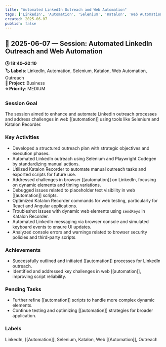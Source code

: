 ```yaml
---
title: "Automated LinkedIn Outreach and Web Automation"
tags: ['LinkedIn', 'Automation', 'Selenium', 'Katalon', 'Web Automation', 'Outreach']
created: 2025-06-07
publish: false
---
```


## 📅 2025-06-07 — Session: Automated LinkedIn Outreach and Web Automation

**🕒 18:40–20:10**  
**🏷️ Labels**: LinkedIn, Automation, Selenium, Katalon, Web Automation, Outreach  
**📂 Project**: Business  
**⭐ Priority**: MEDIUM  


### Session Goal
The session aimed to enhance and automate LinkedIn outreach processes and address challenges in web [[automation]] using tools like Selenium and Katalon Recorder.

### Key Activities
- Developed a structured outreach plan with strategic objectives and execution phases.
- Automated LinkedIn outreach using Selenium and Playwright Codegen by standardizing manual actions.
- Utilized Katalon Recorder to automate manual outreach tasks and exported scripts for future use.
- Addressed challenges in browser [[automation]] on LinkedIn, focusing on dynamic elements and timing variations.
- Debugged issues related to placeholder text visibility in web [[automation]] scripts.
- Optimized Katalon Recorder commands for web testing, particularly for React and Angular applications.
- Troubleshot issues with dynamic web elements using `sendKeys` in Katalon Recorder.
- Automated LinkedIn messaging via browser console and simulated keyboard events to ensure UI updates.
- Analyzed console errors and warnings related to browser security policies and third-party scripts.

### Achievements
- Successfully outlined and initiated [[automation]] processes for LinkedIn outreach.
- Identified and addressed key challenges in web [[automation]], improving script reliability.

### Pending Tasks
- Further refine [[automation]] scripts to handle more complex dynamic elements.
- Continue testing and optimizing [[automation]] strategies for broader application.

### Labels
LinkedIn, [[Automation]], Selenium, Katalon, Web [[Automation]], Outreach
